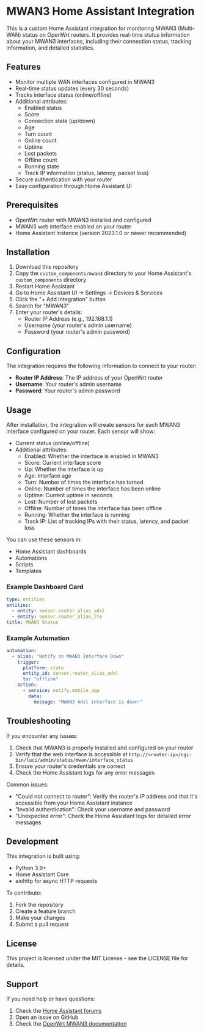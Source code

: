 # MWAN3 Home Assistant Integration

This is a custom Home Assistant integration for monitoring MWAN3 (Multi-WAN) status on OpenWrt routers. It provides real-time status information about your MWAN3 interfaces, including their connection status, tracking information, and detailed statistics.

## Features

- Monitor multiple WAN interfaces configured in MWAN3
- Real-time status updates (every 30 seconds)
- Tracks interface status (online/offline)
- Additional attributes:
  - Enabled status
  - Score
  - Connection state (up/down)
  - Age
  - Turn count
  - Online count
  - Uptime
  - Lost packets
  - Offline count
  - Running state
  - Track IP information (status, latency, packet loss)
- Secure authentication with your router
- Easy configuration through Home Assistant UI

## Prerequisites

- OpenWrt router with MWAN3 installed and configured
- MWAN3 web interface enabled on your router
- Home Assistant instance (version 2023.1.0 or newer recommended)

## Installation

1. Download this repository
2. Copy the `custom_components/mwan3` directory to your Home Assistant's `custom_components` directory
3. Restart Home Assistant
4. Go to Home Assistant UI → Settings → Devices & Services
5. Click the "+ Add Integration" button
6. Search for "MWAN3"
7. Enter your router's details:
   - Router IP Address (e.g., 192.168.1.1)
   - Username (your router's admin username)
   - Password (your router's admin password)

## Configuration

The integration requires the following information to connect to your router:

- **Router IP Address**: The IP address of your OpenWrt router
- **Username**: Your router's admin username
- **Password**: Your router's admin password

## Usage

After installation, the integration will create sensors for each MWAN3 interface configured on your router. Each sensor will show:

- Current status (online/offline)
- Additional attributes:
  - Enabled: Whether the interface is enabled in MWAN3
  - Score: Current interface score
  - Up: Whether the interface is up
  - Age: Interface age
  - Turn: Number of times the interface has turned
  - Online: Number of times the interface has been online
  - Uptime: Current uptime in seconds
  - Lost: Number of lost packets
  - Offline: Number of times the interface has been offline
  - Running: Whether the interface is running
  - Track IP: List of tracking IPs with their status, latency, and packet loss

You can use these sensors in:
- Home Assistant dashboards
- Automations
- Scripts
- Templates

### Example Dashboard Card

```yaml
type: entities
entities:
  - entity: sensor.router_alias_adsl
  - entity: sensor.router_alias_lte
title: MWAN3 Status
```

### Example Automation

```yaml
automation:
  - alias: "Notify on MWAN3 Interface Down"
    trigger:
      platform: state
      entity_id: sensor.router_alias_adsl
      to: "offline"
    action:
      - service: notify.mobile_app
        data:
          message: "MWAN3 Adsl interface is down!"
```

## Troubleshooting

If you encounter any issues:

1. Check that MWAN3 is properly installed and configured on your router
2. Verify that the web interface is accessible at `http://<router-ip>/cgi-bin/luci/admin/status/mwan/interface_status`
3. Ensure your router's credentials are correct
4. Check the Home Assistant logs for any error messages

Common issues:
- "Could not connect to router": Verify the router's IP address and that it's accessible from your Home Assistant instance
- "Invalid authentication": Check your username and password
- "Unexpected error": Check the Home Assistant logs for detailed error messages

## Development

This integration is built using:
- Python 3.9+
- Home Assistant Core
- aiohttp for async HTTP requests

To contribute:
1. Fork the repository
2. Create a feature branch
3. Make your changes
4. Submit a pull request

## License

This project is licensed under the MIT License - see the LICENSE file for details.

## Support

If you need help or have questions:
1. Check the [Home Assistant forums](https://community.home-assistant.io/)
2. Open an issue on GitHub
3. Check the [OpenWrt MWAN3 documentation](https://openwrt.org/docs/guide-user/network/wan/multiwan/mwan3) 